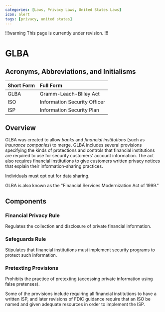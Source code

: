 ```yaml
---
categories: [Laws, Privacy Laws, United States Laws]
icon: alert
tags: [privacy, united states]
---
```


!!!warning
This page is currently under revision.
!!!

# GLBA

## Acronyms, Abbreviations, and Initialisms

Short Form | Full Form
:--- | :---
GLBA | Gramm-Leach-Bliley Act
ISO | Information Security Officer
ISP | Information Security Plan

## Overview

GLBA was created to allow *banks* and *financial institutions* (such as *insurance companies*) to merge. GLBA includes several provisions specifying the kinds of protections and controls that financial institutions are required to use for security customers' account information. The act also requires financial institutions to give customers written privacy notices that explain their information-sharing practices.

Individuals must opt out for data sharing.

GLBA is also known as the "Financial Services Modernization Act of 1999."

## Components

### Financial Privacy Rule

Regulates the collection and disclosure of private financial information.

### Safeguards Rule

Stipulates that financial institutions must implement security programs to protect such information.

### Pretexting Provisions

Prohibits the practice of pretexting (accessing private information using false pretenses).

Some of the provisions include requiring all financial institutions to have a written ISP, and later revisions of FDIC guidance require that an ISO be named and given adequate resources in order to implement the ISP.
